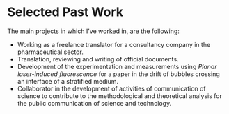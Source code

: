 # Selected Past Work

The main projects in which I've worked in, are the following:

- Working as a freelance translator for a consultancy company in the pharmaceutical sector. 
- Translation, reviewing and writing of official documents.
- Development of the experimentation and measurements using _Planar laser-induced fluorescence_ for a paper in the drift of bubbles crossing an interface of a stratified medium.
- Collaborator in the development of activities of communication of science to contribute to the methodological and theoretical analysis for the public communication of science and technology.
